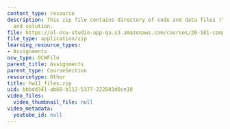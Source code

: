 ```yaml
---
content_type: resource
description: This zip file contains directory of code and data files (\media), hints
  and solution.
file: https://ol-ocw-studio-app-qa.s3.amazonaws.com/courses/20-181-computation-for-biological-engineers-fall-2006/bbbdd341ab68b1125377222881d8ce10_hw11_files.zip
file_type: application/zip
learning_resource_types:
- Assignments
ocw_type: OCWFile
parent_title: Assignments
parent_type: CourseSection
resourcetype: Other
title: hw11_files.zip
uid: bbbdd341-ab68-b112-5377-222881d8ce10
video_files:
  video_thumbnail_file: null
video_metadata:
  youtube_id: null
---
```

